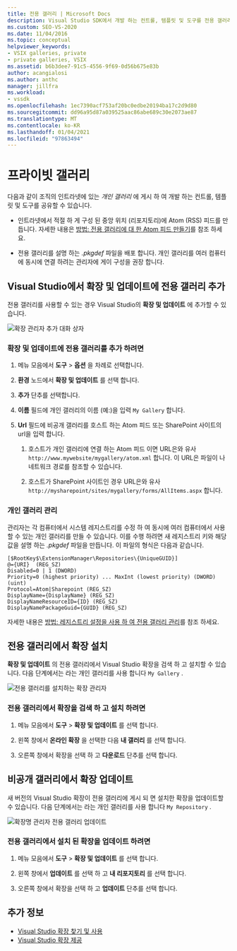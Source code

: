 ```yaml
---
title: 전용 갤러리 | Microsoft Docs
description: Visual Studio SDK에서 개발 하는 컨트롤, 템플릿 및 도구를 전용 갤러리에 게시 하 여 공유 하는 방법을 알아봅니다.
ms.custom: SEO-VS-2020
ms.date: 11/04/2016
ms.topic: conceptual
helpviewer_keywords:
- VSIX galleries, private
- private galleries, VSIX
ms.assetid: b6b3dee7-91c5-4556-9f69-0d56b675e83b
author: acangialosi
ms.author: anthc
manager: jillfra
ms.workload:
- vssdk
ms.openlocfilehash: 1ec7390acf753af20bc0edbe20194ba17c2d9d80
ms.sourcegitcommit: dd96a95d87a039525aac86abe689c30e2073ae87
ms.translationtype: MT
ms.contentlocale: ko-KR
ms.lasthandoff: 01/04/2021
ms.locfileid: "97863494"
---
```

# <a name="private-galleries"></a>프라이빗 갤러리
다음과 같이 조직의 인트라넷에 있는 *개인 갤러리* 에 게시 하 여 개발 하는 컨트롤, 템플릿 및 도구를 공유할 수 있습니다.

- 인트라넷에서 적절 하 게 구성 된 중앙 위치 (리포지토리)에 Atom (RSS) 피드를 만듭니다. 자세한 내용은 [방법: 전용 갤러리에 대 한 Atom 피드 만들기](../extensibility/how-to-create-an-atom-feed-for-a-private-gallery.md)를 참조 하세요.

- 전용 갤러리를 설명 하는 *.pkgdef* 파일을 배포 합니다. 개인 갤러리를 여러 컴퓨터에 동시에 연결 하려는 관리자에 게이 구성을 권장 합니다.

## <a name="add-a-private-gallery-to-extensions-and-updates-in-visual-studio"></a>Visual Studio에서 확장 및 업데이트에 전용 갤러리 추가
 전용 갤러리를 사용할 수 있는 경우 Visual Studio의 **확장 및 업데이트** 에 추가할 수 있습니다.

 ![확장 관리자 추가 대화 상자](../extensibility/media/em_adddialog.png "EM_AddDialog")

### <a name="to-add-a-private-gallery-to-extensions-and-updates"></a>확장 및 업데이트에 전용 갤러리를 추가 하려면

1. 메뉴 모음에서 **도구** > **옵션** 을 차례로 선택합니다.

2. **환경** 노드에서 **확장 및 업데이트** 를 선택 합니다.

3. **추가** 단추를 선택합니다.

4. **이름** 필드에 개인 갤러리의 이름 (예:)을 입력 `My Gallery` 합니다.

5. **Url** 필드에 비공개 갤러리를 호스트 하는 Atom 피드 또는 SharePoint 사이트의 url을 입력 합니다.

    1. 호스트가 개인 갤러리에 연결 하는 Atom 피드 이면 URL은와 유사 `http://www.mywebsite/mygallery/atom.xml` 합니다.  이 URL은 파일이 나 네트워크 경로를 참조할 수 있습니다.

    2. 호스트가 SharePoint 사이트인 경우 URL은와 유사 `http://mysharepoint/sites/mygallery/forms/AllItems.aspx` 합니다.

### <a name="manage-private-galleries"></a>개인 갤러리 관리
 관리자는 각 컴퓨터에서 시스템 레지스트리를 수정 하 여 동시에 여러 컴퓨터에서 사용할 수 있는 개인 갤러리를 만들 수 있습니다. 이를 수행 하려면 새 레지스트리 키와 해당 값을 설명 하는 *.pkgdef* 파일을 만듭니다.  이 파일의 형식은 다음과 같습니다.

```
[$RootKey$\ExtensionManager\Repositories\{UniqueGUID}]
@={URI}  (REG_SZ)
Disabled=0 | 1 (DWORD)
Priority=0 (highest priority) ... MaxInt (lowest priority) (DWORD) (uint)
Protocol=Atom|Sharepoint (REG_SZ)
DisplayName={DisplayName} (REG_SZ)
DisplayNameResourceID={ID} (REG_SZ)
DisplayNamePackageGuid={GUID} (REG_SZ)

```

 자세한 내용은 [방법: 레지스트리 설정을 사용 하 여 전용 갤러리 관리](../extensibility/how-to-manage-a-private-gallery-by-using-registry-settings.md)를 참조 하세요.

## <a name="install-extensions-from-a-private-gallery"></a>전용 갤러리에서 확장 설치
 **확장 및 업데이트** 의 전용 갤러리에서 Visual Studio 확장을 검색 하 고 설치할 수 있습니다. 다음 단계에서는 라는 개인 갤러리를 사용 합니다 `My Gallery` .

 ![전용 갤러리를 설치하는 확장 관리자](../extensibility/media/em_.png "EM_")

### <a name="to-search-for-and-install-extensions-from-a-private-gallery"></a>전용 갤러리에서 확장을 검색 하 고 설치 하려면

1. 메뉴 모음에서 **도구**  >  **확장 및 업데이트** 를 선택 합니다.

2. 왼쪽 창에서 **온라인 확장** 을 선택한 다음 **내 갤러리** 를 선택 합니다.

3. 오른쪽 창에서 확장을 선택 하 고 **다운로드** 단추를 선택 합니다.

## <a name="update-extensions-from-a-private-gallery"></a>비공개 갤러리에서 확장 업데이트
 새 버전의 Visual Studio 확장이 전용 갤러리에 게시 되 면 설치한 확장을 업데이트할 수 있습니다. 다음 단계에서는 라는 개인 갤러리를 사용 합니다 `My Repository` .

 ![확장명 관리자 전용 갤러리 업데이트](../extensibility/media/em_update.png "EM_Update")

### <a name="to-update-an-installed-extension-from-a-private-gallery"></a>전용 갤러리에서 설치 된 확장을 업데이트 하려면

1. 메뉴 모음에서 **도구**  >  **확장 및 업데이트** 를 선택 합니다.

2. 왼쪽 창에서 **업데이트** 를 선택 하 고 **내 리포지토리** 를 선택 합니다.

3. 오른쪽 창에서 확장을 선택 하 고 **업데이트** 단추를 선택 합니다.

## <a name="see-also"></a>추가 정보
- [Visual Studio 확장 찾기 및 사용](../ide/finding-and-using-visual-studio-extensions.md)
- [Visual Studio 확장 제공](../extensibility/shipping-visual-studio-extensions.md)
